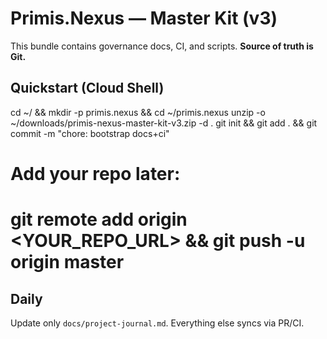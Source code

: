 # Primis.Nexus — Master Kit (v3)

This bundle contains governance docs, CI, and scripts. **Source of truth is Git.**

## Quickstart (Cloud Shell)
cd ~/ && mkdir -p primis.nexus && cd ~/primis.nexus
unzip -o ~/downloads/primis-nexus-master-kit-v3.zip -d .
git init && git add . && git commit -m "chore: bootstrap docs+ci"
# Add your repo later:
# git remote add origin <YOUR_REPO_URL> && git push -u origin master

## Daily
Update only `docs/project-journal.md`. Everything else syncs via PR/CI.
